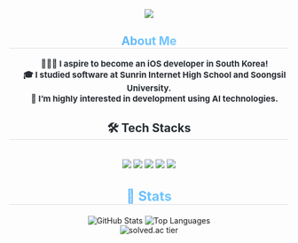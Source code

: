 <div align= "center">
    <img src="https://capsule-render.vercel.app/api?type=waving&color=auto&height=240&text=Welcome%20to%20My%20Github😃&animation=fadeIn&fontColor=ffffff&fontSize=60" />
    </div>
    <div align= "center"> 
    <h2 style=" border-bottom: 1px solid #d8dee4; background: linear-gradient(to right, #3a8dde, #6bc1ff, #a3e0ff); -webkit-background-clip: text; -webkit-text-fill-color: transparent;font-weight: bold;">
      About Me </h2>

 
<div style="font-weight: 700; font-size: 15px; text-align: center; color: #282d33;">
  <p style="text-indent: 20px; margin: 0;">🙋🏻‍♂️ I aspire to become an iOS developer in South Korea!</p>
  <p style="text-indent: 20px; margin: 0;">🎓 I studied software at Sunrin Internet High School and Soongsil University.</p>
  <p style="text-indent: 20px; margin: 0;">🤖 I’m highly interested in development using AI technologies.</p>
</div>
    </div>
    <div align= "center">
    <h2 style="border-bottom: 1px solid #d8dee4; color: #282d33;"> 🛠️ Tech Stacks </h2> <br> 
    <div style="margin: 0 auto; text-align: center;" align= "center"> <img src="https://img.shields.io/badge/Github-181717?style=for-the-badge&logo=Github&logoColor=white">
          <img src="https://img.shields.io/badge/Notion-000000?style=for-the-badge&logo=Notion&logoColor=white">
          <img src="https://img.shields.io/badge/IOS-000000?style=for-the-badge&logo=IOS&logoColor=white">
          <img src="https://img.shields.io/badge/Python-3776AB?style=for-the-badge&logo=Python&logoColor=white">
          <img src="https://img.shields.io/badge/Swift-F05138?style=for-the-badge&logo=Swift&logoColor=white">
          <br/></div>
    </div>
    <div align= "center"> 
<h2 style="
  border-bottom: 1px solid #d8dee4;
  background: linear-gradient(to right, #3a8dde, #6bc1ff, #a3e0ff);
  -webkit-background-clip: text;
  -webkit-text-fill-color: transparent;
  color: transparent;
  text-align: center;
  font-size: 24px;
  font-weight: 700;
  margin-bottom: 20px;
">
  🏅 Stats
</h2>
<div style="text-align: center;">
  <img 
    src="https://github-readme-stats.vercel.app/api?username=NOP-YA&bg_color=00000000&title_color=3a8dde&text_color=3a8dde" 
    alt="GitHub Stats"
  />
  <img 
    src="https://github-readme-stats.vercel.app/api/top-langs/?username=NOP-YA&layout=compact&bg_color=00000000&title_color=3a8dde&text_color=3a8dde" 
    alt="Top Languages"
  />
  <br/>
  <img src="http://mazassumnida.wtf/api/generate_badge?boj=mokilord12" alt="solved.ac tier"/>
</div>

    

